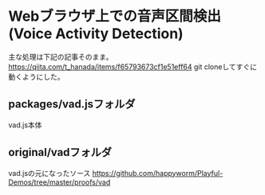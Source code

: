 # Webブラウザ上での音声区間検出 (Voice Activity Detection) 

主な処理は下記の記事そのまま。
https://qiita.com/t_hanada/items/f65793673cf1e51eff64
git cloneしてすぐに動くようにした。

## packages/vad.jsフォルダ
vad.js本体

## original/vadフォルダ
vad.jsの元になったソース
https://github.com/happyworm/Playful-Demos/tree/master/proofs/vad
